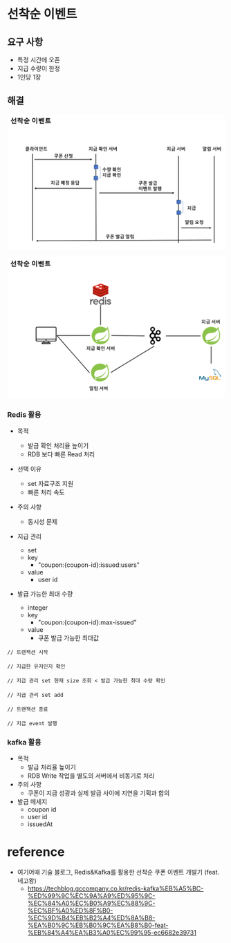 # 선착순 이벤트
## 요구 사항
- 특정 시간에 오픈
- 지급 수량이 한정
- 1인당 1장

## 해결

![](./image/first_come_event_flow.png)

![](./image/first_come_event_architecture.png)


### Redis 활용
- 목적
    - 발급 확인 처리율 높이기
    - RDB 보다 빠른 Read 처리
- 선택 이유
    - set 자료구조 지원
    - 빠른 처리 속도
- 주의 사항
    - 동시성 문제

- 지급 관리 
    - set
    - key
        - "coupon:{coupon-id}:issued:users"
    - value
        - user id
- 발급 가능한 최대 수량
    - integer
    - key
        - "coupon:{coupon-id}:max-issued"
    - value
        - 쿠폰 발급 가능한 최대값

```
// 트랜잭션 시작

// 지급한 유저인지 확인

// 지급 관리 set 현재 size 조회 < 발급 가능한 최대 수량 확인

// 지급 관리 set add

// 트랜잭션 종료

// 지급 event 발행
```

### kafka 활용
- 목적
    - 발급 처리율 높이기
    - RDB Write 작업을 별도의 서버에서 비동기로 처리
- 주의 사항
    - 쿠폰이 지급 성광과 실제 발급 사이에 지연을 기획과 합의
- 발급 메세지
    - coupon id
    - user id
    - issuedAt


# reference
- 여기어때 기술 블로그, Redis&Kafka를 활용한 선착순 쿠폰 이벤트 개발기 (feat. 네고왕)
    - https://techblog.gccompany.co.kr/redis-kafka%EB%A5%BC-%ED%99%9C%EC%9A%A9%ED%95%9C-%EC%84%A0%EC%B0%A9%EC%88%9C-%EC%BF%A0%ED%8F%B0-%EC%9D%B4%EB%B2%A4%ED%8A%B8-%EA%B0%9C%EB%B0%9C%EA%B8%B0-feat-%EB%84%A4%EA%B3%A0%EC%99%95-ec6682e39731
